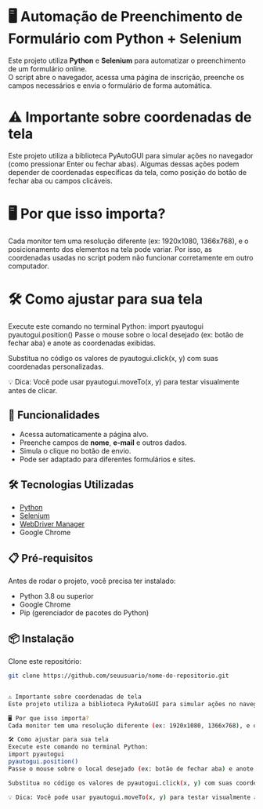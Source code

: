 # 🖥️ Automação de Preenchimento de Formulário com Python + Selenium

Este projeto utiliza **Python** e **Selenium** para automatizar o preenchimento de um formulário online.  
O script abre o navegador, acessa uma página de inscrição, preenche os campos necessários e envia o formulário de forma automática.

# ⚠️ Importante sobre coordenadas de tela
Este projeto utiliza a biblioteca PyAutoGUI para simular ações no navegador (como pressionar Enter ou fechar abas). Algumas dessas ações podem depender de coordenadas específicas da tela, como posição do botão de fechar aba ou campos clicáveis.

# 🖥️ Por que isso importa?
Cada monitor tem uma resolução diferente (ex: 1920x1080, 1366x768), e o posicionamento dos elementos na tela pode variar. Por isso, as coordenadas usadas no script podem não funcionar corretamente em outro computador.

# 🛠️ Como ajustar para sua tela
Execute este comando no terminal Python:
import pyautogui
pyautogui.position()
Passe o mouse sobre o local desejado (ex: botão de fechar aba) e anote as coordenadas exibidas.

Substitua no código os valores de pyautogui.click(x, y) com suas coordenadas personalizadas.

💡 Dica: Você pode usar pyautogui.moveTo(x, y) para testar visualmente antes de clicar.
## 🚀 Funcionalidades
- Acessa automaticamente a página alvo.
- Preenche campos de **nome**, **e-mail** e outros dados.
- Simula o clique no botão de envio.
- Pode ser adaptado para diferentes formulários e sites.

## 🛠️ Tecnologias Utilizadas
- [Python](https://www.python.org/)
- [Selenium](https://www.selenium.dev/)
- [WebDriver Manager](https://github.com/SergeyPirogov/webdriver_manager)
- Google Chrome

## 📋 Pré-requisitos
Antes de rodar o projeto, você precisa ter instalado:
- Python 3.8 ou superior
- Google Chrome
- Pip (gerenciador de pacotes do Python)

## 📦 Instalação
Clone este repositório:
```bash
git clone https://github.com/seuusuario/nome-do-repositorio.git


⚠️ Importante sobre coordenadas de tela
Este projeto utiliza a biblioteca PyAutoGUI para simular ações no navegador (como pressionar Enter ou fechar abas). Algumas dessas ações podem depender de coordenadas específicas da tela, como posição do botão de fechar aba ou campos clicáveis.

🖥️ Por que isso importa?
Cada monitor tem uma resolução diferente (ex: 1920x1080, 1366x768), e o posicionamento dos elementos na tela pode variar. Por isso, as coordenadas usadas no script podem não funcionar corretamente em outro computador.

🛠️ Como ajustar para sua tela
Execute este comando no terminal Python:
import pyautogui
pyautogui.position()
Passe o mouse sobre o local desejado (ex: botão de fechar aba) e anote as coordenadas exibidas.

Substitua no código os valores de pyautogui.click(x, y) com suas coordenadas personalizadas.

💡 Dica: Você pode usar pyautogui.moveTo(x, y) para testar visualmente antes de clicar.
